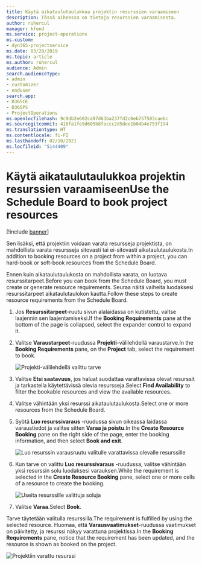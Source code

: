 ```yaml
---
title: Käytä aikataulutaulukkoa projektin resurssien varaamiseen
description: Tässä aiheessa on tietoja resurssien varaamisesta.
author: ruhercul
manager: kfend
ms.service: project-operations
ms.custom:
- dyn365-projectservice
ms.date: 03/28/2019
ms.topic: article
ms.author: ruhercul
audience: Admin
search.audienceType:
- admin
- customizer
- enduser
search.app:
- D365CE
- D365PS
- ProjectOperations
ms.openlocfilehash: 9c9db2e602ca97d63ba237fd2c0eb757583caebc
ms.sourcegitcommit: 418fa1fe9d605b8faccc2d5dee1b04b4e753f194
ms.translationtype: HT
ms.contentlocale: fi-FI
ms.lasthandoff: 02/10/2021
ms.locfileid: "5144409"
---
```

# <a name="use-the-schedule-board-to-book-project-resources"></a><span data-ttu-id="d7d7f-103">Käytä aikataulutaulukkoa projektin resurssien varaamiseen</span><span class="sxs-lookup"><span data-stu-id="d7d7f-103">Use the Schedule Board to book project resources</span></span>

[!include [banner](../includes/psa-now-project-operations.md)]

<span data-ttu-id="d7d7f-104">Sen lisäksi, että projektiin voidaan varata resursseja projektista, on mahdollista varata resursseja sitovasti tai ei-sitovasti aikataulutaulukosta.</span><span class="sxs-lookup"><span data-stu-id="d7d7f-104">In addition to booking resources on a project from within a project, you can hard-book or soft-book resources from the Schedule Board.</span></span>

<span data-ttu-id="d7d7f-105">Ennen kuin aikataulutaulukosta on mahdollista varata, on luotava resurssitarpeet.</span><span class="sxs-lookup"><span data-stu-id="d7d7f-105">Before you can book from the Schedule Board, you must create or generate resource requirements.</span></span> <span data-ttu-id="d7d7f-106">Seuraa näitä vaiheita luodaksesi resurssitarpeet aikataulutaulokon kautta.</span><span class="sxs-lookup"><span data-stu-id="d7d7f-106">Follow these steps to create resource requirements from the Schedule Board.</span></span>

1. <span data-ttu-id="d7d7f-107">Jos **Resurssitarpeet**-ruutu sivun alalaidassa on kutistettu, valtse laajennin sen laajentamiseksi.</span><span class="sxs-lookup"><span data-stu-id="d7d7f-107">If the **Booking Requirements** pane at the bottom of the page is collapsed, select the expander control to expand it.</span></span>
2. <span data-ttu-id="d7d7f-108">Valitse **Varaustarpeet**-ruudussa **Projekti**-välilehdellä varaustarve.</span><span class="sxs-lookup"><span data-stu-id="d7d7f-108">In the **Booking Requirements** pane, on the **Project** tab, select the requirement to book.</span></span>

    ![Projekti-välilehdellä valittu tarve](media/Resource-Management-image73.png)

3. <span data-ttu-id="d7d7f-110">Valitse **Etsi saatavuus**, jos haluat suodattaa varattavissa olevat resurssit ja tarkastella käytettävissä olevia resursseja.</span><span class="sxs-lookup"><span data-stu-id="d7d7f-110">Select **Find Availability** to filter the bookable resources and view the available resources.</span></span> 
4. <span data-ttu-id="d7d7f-111">Valitse vähintään yksi resurssi aikataulutaulukosta.</span><span class="sxs-lookup"><span data-stu-id="d7d7f-111">Select one or more resources from the Schedule Board.</span></span> 
5. <span data-ttu-id="d7d7f-112">Syötä **Luo resurssivaraus** -ruudussa sivun oikeassa laidassa varaustiedot ja valitse sitten **Varaa ja poistu**.</span><span class="sxs-lookup"><span data-stu-id="d7d7f-112">In the **Create Resource Booking** pane on the right side of the page, enter the booking information, and then select **Book and exit**.</span></span>

    ![Luo resurssin varausruutu valitulle varattavissa olevalle resurssille](media/Resource-Management-image74.png)

6. <span data-ttu-id="d7d7f-114">Kun tarve on valittu **Luo resurssivaraus** -ruudussa, valitse vähintään yksi resurssin solu luodaksesi varauksen.</span><span class="sxs-lookup"><span data-stu-id="d7d7f-114">While the requirement is selected in the **Create Resource Booking** pane, select one or more cells of a resource to create the booking.</span></span>

    ![Useita resurssille valittuja soluja](media/Resource-Management-image75.png)

7. <span data-ttu-id="d7d7f-116">Valitse **Varaa**.</span><span class="sxs-lookup"><span data-stu-id="d7d7f-116">Select **Book**.</span></span>

<span data-ttu-id="d7d7f-117">Tarve täytetään valitulla resurssilla.</span><span class="sxs-lookup"><span data-stu-id="d7d7f-117">The requirement is fulfilled by using the selected resource.</span></span> <span data-ttu-id="d7d7f-118">Huomaa, että **Varausvaatimukset**-ruudussa vaatimukset on päivitetty, ja resurssi näkyy varattuna projektissa.</span><span class="sxs-lookup"><span data-stu-id="d7d7f-118">In the **Booking Requirements** pane, notice that the requirement has been updated, and the resource is shown as booked on the project.</span></span>

![Projektiin varattu resurssi](media/Resource-Management-image76.png)
